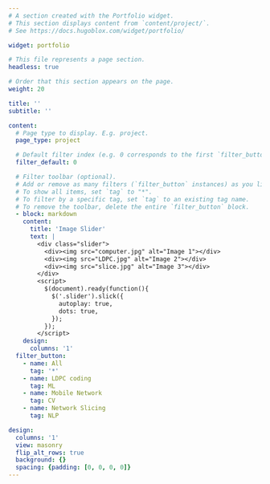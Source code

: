 ```yaml
---
# A section created with the Portfolio widget.
# This section displays content from `content/project/`.
# See https://docs.hugoblox.com/widget/portfolio/

widget: portfolio

# This file represents a page section.
headless: true

# Order that this section appears on the page.
weight: 20

title: ''
subtitle: ''

content:
  # Page type to display. E.g. project.
  page_type: project

  # Default filter index (e.g. 0 corresponds to the first `filter_button` instance below).
  filter_default: 0

  # Filter toolbar (optional).
  # Add or remove as many filters (`filter_button` instances) as you like.
  # To show all items, set `tag` to "*".
  # To filter by a specific tag, set `tag` to an existing tag name.
  # To remove the toolbar, delete the entire `filter_button` block.
  - block: markdown
    content:
      title: 'Image Slider'
      text: |
        <div class="slider">
          <div><img src="computer.jpg" alt="Image 1"></div>
          <div><img src="LDPC.jpg" alt="Image 2"></div>
          <div><img src="slice.jpg" alt="Image 3"></div>
        </div>
        <script>
          $(document).ready(function(){
            $('.slider').slick({
              autoplay: true,
              dots: true,
            });
          });
        </script>
    design:
      columns: '1'
  filter_button:
    - name: All
      tag: '*'
    - name: LDPC coding
      tag: ML
    - name: Mobile Network
      tag: CV
    - name: Network Slicing
      tag: NLP

design:
  columns: '1'
  view: masonry
  flip_alt_rows: true
  background: {}
  spacing: {padding: [0, 0, 0, 0]}
---
```

